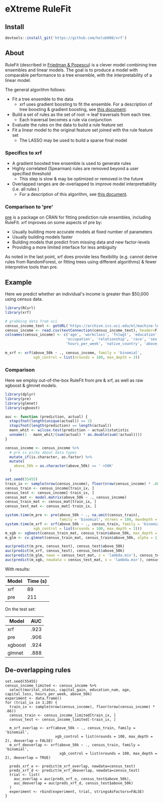 # eXtreme RuleFit

## Install
```R
devtools::install_git('https://github.com/holub008/xrf')
```

## About
RuleFit (described in [Friedman & Popescu](http://statweb.stanford.edu/~jhf/ftp/RuleFit.pdf)) is a clever model combining tree ensembles and linear models. The goal is to produce a model with comparable performance to a tree ensemble, with the interpretability of a linear model.

The general algorithm follows:

* Fit a tree ensemble to the data
    * xrf uses gradient boosting to fit the ensemble. For a description of tree boosting & gradient boosting, see [this document](https://github.com/holub008/snippets/blob/master/tree_learning/tree_learning_overview.pdf).
* Build a set of rules as the set of root -> leaf traversals from each tree.
    * Each traversal becomes a rule via conjunction
* Evaluate the rules on the data to build a rule feature set
* Fit a linear model to the original feature set joined with the rule feature set
    * The LASSO may be used to build a sparse final model
    
### Specifics to xrf

* A gradient boosted tree ensemble is used to generate rules
* Highly correlated (Spearman) rules are removed beyond a user specified threshold
    * This step is slow & may be optimized or removed in the future
* Overlapped ranges are de-overlapped to improve model interprettability (i.e. all rules )
    * For a description of this algorithm, see [this document](https://github.com/holub008/snippets/blob/master/overlapped_hyperrectangles/overlapped_hyperrectangles.pdf).

### Comparison to 'pre'
[pre](https://cran.r-project.org/web/packages/pre/index.html) is a package on CRAN for fitting prediction rule ensembles, including RuleFit. xrf improves on some aspects of pre by:
* Usually building more accurate models at fixed number of parameters
* Usually building models faster
* Building models that predict from missing data and new factor-levels
* Providing a more limited interface for less ambiguity

As noted in the last point, xrf does provide less flexibility (e.g. cannot derive rules from RandomForest, or fitting trees using different algorithms) & fewer interpretive tools than pre.

## Example

Here we predict whether an individual's income is greater than $50,000 using census data.
```R
library(RCurl)
library(xrf)

# grabbing data from uci
census_income_text <- getURL('https://archive.ics.uci.edu/ml/machine-learning-databases/adult/adult.data')
census_income <- read.csv(textConnection(census_income_text), header=F, stringsAsFactors = F)
colnames(census_income) <- c('age', 'workclass', 'fnlwgt', 'education', 'education_num', 'marital_status',
                            'occupation', 'relationship', 'race', 'sex', 'capital_gain', 'capital_loss',
                            'hours_per_week', 'native_country', 'above_50k')
                            
m_xrf <- xrf(above_50k ~ ., census_income, family = 'binomial', 
             xgb_control = list(nrounds = 100, max_depth = 3))
```

### Comparison
Here we employ out-of-the-box RuleFit from pre & xrf, as well as raw xgboost & glmnet models.

```R
library(dplyr)
library(pre)
library(glmnet)
library(xgboost)

auc <- function (prediction, actual) {
  stopifnot(length(unique(actual)) == 2)
  stopifnot(length(prediction) == length(actual))
  mann_whit <- wilcox.test(prediction ~ actual)$statistic
  unname(1 - mann_whit/(sum(actual) * as.double(sum(!actual))))
}

census_income <- census_income %>%
  # pre is picky about data types 
  mutate_if(is.character, as.factor) %>%
  mutate(
    above_50k = as.character(above_50k) == ' >50K'
  )

set.seed(55455)
train_ix <- sample(nrow(census_income), floor(nrow(census_income) * .66))
census_train <- census_income[train_ix, ]
census_test <- census_income[-train_ix, ]
census_mat <- model.matrix(above_50k ~ ., census_income)
census_train_mat <- census_mat[train_ix, ]
census_test_mat <- census_mat[-train_ix, ]

system.time(m_pre <- pre(above_50k ~ ., na.omit(census_train), 
                         family = 'binomial', ntrees = 100, maxdepth = 3, tree.unbiased = TRUE))
system.time(m_xrf <- xrf(above_50k ~ ., census_train, family = 'binomial', 
             xgb_control = list(nrounds = 100, max_depth = 3)))
m_xgb <- xgboost(census_train_mat, census_train$above_50k, max_depth = 3, nrounds = 100, objective = 'binary:logistic')
m_glm <- cv.glmnet(census_train_mat, census_train$above_50k, alpha = 1)

auc(predict(m_pre, census_test), census_test$above_50k)
auc(predict(m_xrf, census_test), census_test$above_50k)
auc(predict(m_glm, newx = census_test_mat, s = 'lambda.min'), census_test$above_50k)
auc(predict(m_xgb, newdata = census_test_mat, s = 'lambda.min'), census_test$above_50k)
```

With results:

| Model | Time (s) |
| ----- | -------- |
| xrf   | 89       |    
| pre   | 211      |

On the test set:

| Model    |  AUC     |
| -------- | -------- |
| xrf      | .923     |      
| pre      | .906     |
| xgboost  | .924     | 
| glmnet   | .888     |

## De-overlapping rules
```{r}
set.seed(55455)
census_income_limited <- census_income %>%
  select(marital_status, capital_gain, education_num, age, capital_loss, hours_per_week, above_50k)
experiment <- data.frame()
for (trial_ix in 1:20) {
  train_ix <- sample(nrow(census_income), floor(nrow(census_income) * .66))
  census_train <- census_income_limited[train_ix, ]
  census_test <- census_income_limited[-train_ix, ]

  m_xrf_overlap <- xrf(above_50k ~ ., census_train, family = 'binomial', 
                       xgb_control = list(nrounds = 100, max_depth = 2), deoverlap = FALSE)
  m_xrf_deoverlap <- xrf(above_50k ~ ., census_train, family = 'binomial', 
                         xgb_control = list(nrounds = 100, max_depth = 2), deoverlap = TRUE)
  
  preds_xrf_o <- predict(m_xrf_overlap, newdata=census_test)
  preds_xrf_d <- predict(m_xrf_deoverlap, newdata=census_test)
  trial <- list(
    auc_overlap = auc(preds_xrf_o, census_test$above_50k),
    auc_deoverlap = auc(preds_xrf_d, census_test$above_50k)
  )
  experiment <- rbind(experiment, trial, stringsAsFactors=FALSE)
}
```

